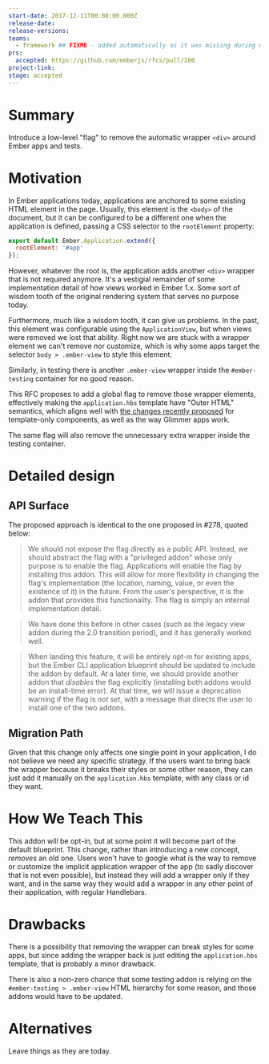 ```yaml
---
start-date: 2017-12-11T00:00:00.000Z
release-date:
release-versions: 
teams: 
  - framework ## FIXME - added automatically as it was missing during migration
prs:
  accepted: https://github.com/emberjs/rfcs/pull/280
project-link: 
stage: accepted
---
```


# Summary

Introduce a low-level "flag" to remove the automatic wrapper `<div>` around
Ember apps and tests.

# Motivation

In Ember applications today, applications are anchored to some existing HTML
element in the page. Usually, this element is the `<body>` of the document, but it
can be configured to be a different one when the application is defined,
passing a CSS selector to the `rootElement` property:

```js
export default Ember.Application.extend({
  rootElement: '#app'
});
```

However, whatever the root is, the application adds another `<div>` wrapper
that is not required anymore. It's a vestigial remainder of some implementation
detail of how views worked in Ember 1.x. Some sort of wisdom tooth of the original
rendering system that serves no purpose today.

Furthermore, much like a wisdom tooth, it can give us problems. In the past, this element
was configurable using the `ApplicationView`, but when views were removed we lost that
ability. Right now we are stuck with a wrapper element we can't remove nor customize,
which is why some apps target the selector `body > .ember-view` to style this element.

Similarly, in testing there is another `.ember-view` wrapper inside the
`#ember-testing` container for no good reason.

This RFC proposes to add a global flag to remove those wrapper elements,
effectively making the `application.hbs` template have "Outer HTML" semantics, which aligns
well with [the changes recently proposed](https://github.com/emberjs/rfcs/pull/278)
for template-only components, as well as the way Glimmer apps work.

The same flag will also remove the unnecessary extra wrapper inside the testing
container.

# Detailed design

## API Surface

The proposed approach is identical to the one proposed in #278, quoted below:

> We should not expose the flag directly as a public API. Instead, we should
abstract the flag with a "privileged addon" whose only purpose is to enable
the flag. Applications will enable the flag by installing this addon. This
will allow for more flexibility in changing the flag's implementation (the
location, naming, value, or even the existence of it) in the future. From the
user's perspective, it is the addon that provides this functionality. The
flag is simply an internal implementation detail.

> We have done this before in other cases (such as the legacy view addon during
the 2.0 transition period), and it has generally worked well.

> When landing this feature, it will be entirely opt-in for existing apps, but
the Ember CLI application blueprint should be updated to include the addon by
default. At a later time, we should provide another addon that _disables_ the
flag explicitly (installing both addons would be an install-time error). At
that time, we will issue a deprecation warning if the flag is *not set*, with
a message that directs the user to install one of the two addons.

## Migration Path

Given that this change only affects one single point in your application,
I do not believe we need any specific strategy. If the users want to bring
back the wrapper because it breaks their styles or some other reason,
they can just add it manually on the `application.hbs` template, with
any class or id they want.

# How We Teach This

This addon will be opt-in, but at some point it will become part of
the default blueprint. This change, rather than introducing a new concept, *removes*
an old one. Users won't have to google what is the way to remove or customize
the implicit application wrapper of the app (to sadly discover that is not
even possible), but instead they will add a wrapper only if they want,
and in the same way they would add a wrapper in any other point of their application,
with regular Handlebars.

# Drawbacks

There is a possibility that removing the wrapper can break styles for some apps,
but since adding the wrapper back is just editing the `application.hbs` template,
that is probably a minor drawback.

There is also a non-zero chance that some testing addon is relying on the `#ember-testing > .ember-view`
HTML hierarchy for some reason, and those addons would have to be updated.

# Alternatives

Leave things as they are today.
